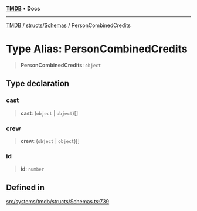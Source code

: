 [**TMDB**](../../../README.md) • **Docs**

***

[TMDB](../../../README.md) / [structs/Schemas](../README.md) / PersonCombinedCredits

# Type Alias: PersonCombinedCredits

> **PersonCombinedCredits**: `object`

## Type declaration

### cast

> **cast**: (`object` \| `object`)[]

### crew

> **crew**: (`object` \| `object`)[]

### id

> **id**: `number`

## Defined in

[src/systems/tmdb/structs/Schemas.ts:739](https://github.com/Norviah/media-hub/blob/65ee01fce9c30692d28d2f4e608ea7f18b4d7381/src/systems/tmdb/structs/Schemas.ts#L739)
